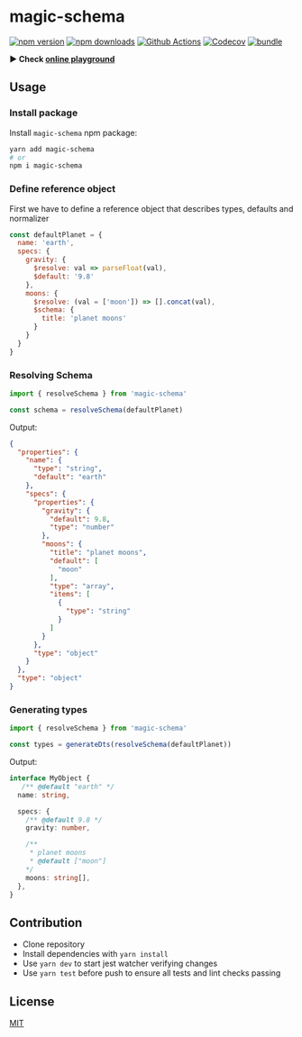 # magic-schema

[![npm version][npm-version-src]][npm-version-href]
[![npm downloads][npm-downloads-src]][npm-downloads-href]
[![Github Actions][github-actions-src]][github-actions-href]
[![Codecov][codecov-src]][codecov-href]
[![bundle][bundle-src]][bundle-href]



**▶️ Check [online playground](https://magic-schema.unjs.io)**


## Usage

### Install package

Install `magic-schema` npm package:

```sh
yarn add magic-schema
# or
npm i magic-schema
```

### Define reference object

First we have to define a reference object that describes types, defaults and normalizer

```js
const defaultPlanet = {
  name: 'earth',
  specs: {
    gravity: {
      $resolve: val => parseFloat(val),
      $default: '9.8'
    },
    moons: {
      $resolve: (val = ['moon']) => [].concat(val),
      $schema: {
        title: 'planet moons'
      }
    }
  }
}
```

### Resolving Schema

```js
import { resolveSchema } from 'magic-schema'

const schema = resolveSchema(defaultPlanet)
```

Output:

```json
{
  "properties": {
    "name": {
      "type": "string",
      "default": "earth"
    },
    "specs": {
      "properties": {
        "gravity": {
          "default": 9.8,
          "type": "number"
        },
        "moons": {
          "title": "planet moons",
          "default": [
            "moon"
          ],
          "type": "array",
          "items": [
            {
              "type": "string"
            }
          ]
        }
      },
      "type": "object"
    }
  },
  "type": "object"
}
```

### Generating types


```js
import { resolveSchema } from 'magic-schema'

const types = generateDts(resolveSchema(defaultPlanet))
```

Output:

```ts
interface MyObject {
   /** @default "earth" */
  name: string,

  specs: {
    /** @default 9.8 */
    gravity: number,

    /**
     * planet moons
     * @default ["moon"]
    */
    moons: string[],
  },
}
```

## Contribution

- Clone repository
- Install dependencies with `yarn install`
- Use `yarn dev` to start jest watcher verifying changes
- Use `yarn test` before push to ensure all tests and lint checks passing

## License

[MIT](./LICENSE)

<!-- Badges -->
[npm-version-src]: https://img.shields.io/npm/v/magic-schema?style=flat-square
[npm-version-href]: https://npmjs.com/package/magic-schema

[npm-downloads-src]: https://img.shields.io/npm/dm/magic-schema?style=flat-square
[npm-downloads-href]: https://npmjs.com/package/magic-schema

[github-actions-src]: https://img.shields.io/github/workflow/status/unjs/magic-schema/ci/main?style=flat-square
[github-actions-href]: https://github.com/unjs/magic-schema/actions?query=workflow%3Aci

[codecov-src]: https://img.shields.io/codecov/c/gh/unjs/magic-schema/main?style=flat-square
[codecov-href]: https://codecov.io/gh/unjs/magic-schema

[bundle-src]: https://img.shields.io/bundlephobia/minzip/magic-schema?style=flat-square
[bundle-href]: https://bundlephobia.com/result?p=magic-schema
